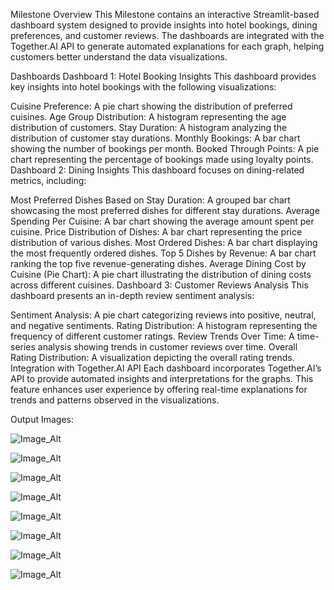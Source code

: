 Milestone Overview
This Milestone contains an interactive Streamlit-based dashboard system designed to provide insights into hotel bookings, dining preferences, and customer reviews. The dashboards are integrated with the Together.AI API to generate automated explanations for each graph, helping customers better understand the data visualizations.

Dashboards
Dashboard 1: Hotel Booking Insights
This dashboard provides key insights into hotel bookings with the following visualizations:

Cuisine Preference: A pie chart showing the distribution of preferred cuisines.
Age Group Distribution: A histogram representing the age distribution of customers.
Stay Duration: A histogram analyzing the distribution of customer stay durations.
Monthly Bookings: A bar chart showing the number of bookings per month.
Booked Through Points: A pie chart representing the percentage of bookings made using loyalty points.
Dashboard 2: Dining Insights
This dashboard focuses on dining-related metrics, including:

Most Preferred Dishes Based on Stay Duration: A grouped bar chart showcasing the most preferred dishes for different stay durations.
Average Spending Per Cuisine: A bar chart showing the average amount spent per cuisine.
Price Distribution of Dishes: A bar chart representing the price distribution of various dishes.
Most Ordered Dishes: A bar chart displaying the most frequently ordered dishes.
Top 5 Dishes by Revenue: A bar chart ranking the top five revenue-generating dishes.
Average Dining Cost by Cuisine (Pie Chart): A pie chart illustrating the distribution of dining costs across different cuisines.
Dashboard 3: Customer Reviews Analysis
This dashboard presents an in-depth review sentiment analysis:

Sentiment Analysis: A pie chart categorizing reviews into positive, neutral, and negative sentiments.
Rating Distribution: A histogram representing the frequency of different customer ratings.
Review Trends Over Time: A time-series analysis showing trends in customer reviews over time.
Overall Rating Distribution: A visualization depicting the overall rating trends.
Integration with Together.AI API
Each dashboard incorporates Together.AI’s API to provide automated insights and interpretations for the graphs. This feature enhances user experience by offering real-time explanations for trends and patterns observed in the visualizations.

Output Images:

![Image_Alt]()


![Image_Alt]()  


![Image_Alt]()



![Image_Alt]()



![Image_Alt]()



![Image_Alt]()




![Image_Alt]()



![Image_Alt]()
